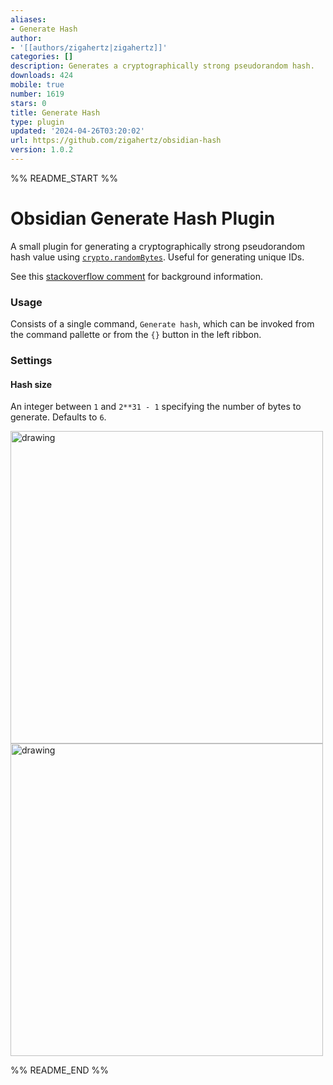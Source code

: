 ```yaml
---
aliases:
- Generate Hash
author:
- '[[authors/zigahertz|zigahertz]]'
categories: []
description: Generates a cryptographically strong pseudorandom hash.
downloads: 424
mobile: true
number: 1619
stars: 0
title: Generate Hash
type: plugin
updated: '2024-04-26T03:20:02'
url: https://github.com/zigahertz/obsidian-hash
version: 1.0.2
---
```


%% README_START %%

# Obsidian Generate Hash Plugin

A small plugin for generating a cryptographically strong pseudorandom hash value using [`crypto.randomBytes`](https://nodejs.org/api/crypto.html#cryptorandombytessize-callback). Useful for generating unique IDs. 

See this [stackoverflow comment](https://stackoverflow.com/questions/9407892/how-to-generate-random-sha1-hash-to-use-as-id-in-node-js/14869745#14869745) for background information.

### Usage

Consists of a single command, `Generate hash`, which can be invoked from the command pallette or from the `{}` button in the left ribbon.

### Settings

#### Hash size

An integer between `1` and `2**31 - 1` specifying the number of bytes to generate. Defaults to `6`.


<img src="https://raw.githubusercontent.com/zigahertz/obsidian-hash/HEAD/assets/command.jpg" alt="drawing" width="500"/>

<img src="https://raw.githubusercontent.com/zigahertz/obsidian-hash/HEAD/assets/icon.jpg" alt="drawing" width="500"/>


%% README_END %%